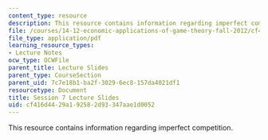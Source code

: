 ```yaml
---
content_type: resource
description: This resource contains information regarding imperfect competition.
file: /courses/14-12-economic-applications-of-game-theory-fall-2012/cf416d4429a192582d93347aae1d0052_MIT14_12F12_slides7.pdf
file_type: application/pdf
learning_resource_types:
- Lecture Notes
ocw_type: OCWFile
parent_title: Lecture Slides
parent_type: CourseSection
parent_uid: 7c7e18b1-ba2f-3029-6ec8-157da4021df1
resourcetype: Document
title: Session 7 Lecture Slides
uid: cf416d44-29a1-9258-2d93-347aae1d0052
---
```

This resource contains information regarding imperfect competition.

